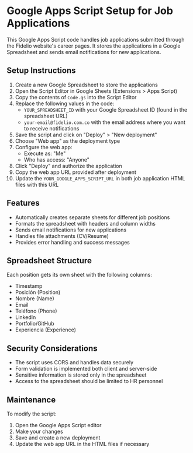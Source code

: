 # Google Apps Script Setup for Job Applications

This Google Apps Script code handles job applications submitted through the Fidelio website's career pages. It stores the applications in a Google Spreadsheet and sends email notifications for new applications.

## Setup Instructions

1. Create a new Google Spreadsheet to store the applications
2. Open the Script Editor in Google Sheets (Extensions > Apps Script)
3. Copy the contents of `Code.gs` into the Script Editor
4. Replace the following values in the code:
   - `YOUR_SPREADSHEET_ID` with your Google Spreadsheet ID (found in the spreadsheet URL)
   - `your-email@fidelio.com.co` with the email address where you want to receive notifications
5. Save the script and click on "Deploy" > "New deployment"
6. Choose "Web app" as the deployment type
7. Configure the web app:
   - Execute as: "Me"
   - Who has access: "Anyone"
8. Click "Deploy" and authorize the application
9. Copy the web app URL provided after deployment
10. Update the `YOUR_GOOGLE_APPS_SCRIPT_URL` in both job application HTML files with this URL

## Features

- Automatically creates separate sheets for different job positions
- Formats the spreadsheet with headers and column widths
- Sends email notifications for new applications
- Handles file attachments (CV/Resume)
- Provides error handling and success messages

## Spreadsheet Structure

Each position gets its own sheet with the following columns:
- Timestamp
- Posición (Position)
- Nombre (Name)
- Email
- Teléfono (Phone)
- LinkedIn
- Portfolio/GitHub
- Experiencia (Experience)

## Security Considerations

- The script uses CORS and handles data securely
- Form validation is implemented both client and server-side
- Sensitive information is stored only in the spreadsheet
- Access to the spreadsheet should be limited to HR personnel

## Maintenance

To modify the script:
1. Open the Google Apps Script editor
2. Make your changes
3. Save and create a new deployment
4. Update the web app URL in the HTML files if necessary 